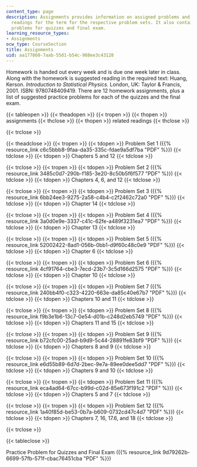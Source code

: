 ```yaml
---
content_type: page
description: Assignments provides information on assigned problems and the related
  readings for the term for the respective problem sets. It also contains practice
  problems for quizzes and final exam.
learning_resource_types:
- Assignments
ocw_type: CourseSection
title: Assignments
uid: aa177860-7aab-55d1-b54c-988ee3c43128
---
```


Homework is handed out every week and is due one week later in class. Along with the homework is suggested reading in the required text: Huang, Kerson. _Introduction to Statistical Physics._ London, UK: Taylor & Francis, 2001. ISBN: 9780748409419. There are 12 homework assignments, plus a list of suggested practice problems for each of the quizzes and the final exam.

{{< tableopen >}}
{{< theadopen >}}
{{< tropen >}}
{{< thopen >}}
assignments
{{< thclose >}}
{{< thopen >}}
related readings
{{< thclose >}}

{{< trclose >}}

{{< theadclose >}}
{{< tropen >}}
{{< tdopen >}}
Problem Set 1 ({{% resource_link c6c5bbb8-9faa-da35-335c-fdae9a5df7ba "PDF" %}})
{{< tdclose >}}
{{< tdopen >}}
Chapters 5 and 12
{{< tdclose >}}

{{< trclose >}}
{{< tropen >}}
{{< tdopen >}}
Problem Set 2 ({{% resource_link 3485c0d7-290b-f185-3e20-8c50b5f6f577 "PDF" %}})
{{< tdclose >}}
{{< tdopen >}}
Chapters 4, 6, and 12
{{< tdclose >}}

{{< trclose >}}
{{< tropen >}}
{{< tdopen >}}
Problem Set 3 ({{% resource_link 6bb24ee3-9275-2a58-c4b4-c2f2462c72a0 "PDF" %}})
{{< tdclose >}}
{{< tdopen >}}
Chapter 14
{{< tdclose >}}

{{< trclose >}}
{{< tropen >}}
{{< tdopen >}}
Problem Set 4 ({{% resource_link 3a0d0e9e-3337-c41c-62fe-a489f3231ea7 "PDF" %}})
{{< tdclose >}}
{{< tdopen >}}
Chapter 13
{{< tdclose >}}

{{< trclose >}}
{{< tropen >}}
{{< tdopen >}}
Problem Set 5 ({{% resource_link 52002422-8ad1-056b-0bb1-d9f60c48c0e9 "PDF" %}})
{{< tdclose >}}
{{< tdopen >}}
Chapter 6
{{< tdclose >}}

{{< trclose >}}
{{< tropen >}}
{{< tdopen >}}
Problem Set 6 ({{% resource_link 4cf91764-cbe3-7ecd-23b7-3c5d166d2575 "PDF" %}})
{{< tdclose >}}
{{< tdopen >}}
Chapter 10
{{< tdclose >}}

{{< trclose >}}
{{< tropen >}}
{{< tdopen >}}
Problem Set 7 ({{% resource_link 240bb4f0-c323-4220-663e-da85c40e67b7 "PDF" %}})
{{< tdclose >}}
{{< tdopen >}}
Chapters 10 and 11
{{< tdclose >}}

{{< trclose >}}
{{< tropen >}}
{{< tdopen >}}
Problem Set 8 ({{% resource_link f9b3e1b6-13c7-0e54-d01b-c248d2eb5749 "PDF" %}})
{{< tdclose >}}
{{< tdopen >}}
Chapters 11 and 15
{{< tdclose >}}

{{< trclose >}}
{{< tropen >}}
{{< tdopen >}}
Problem Set 9 ({{% resource_link b72cfc00-25ad-b9d9-5c44-28891fe83bf9 "PDF" %}})
{{< tdclose >}}
{{< tdopen >}}
Chapters 8 and 9
{{< tdclose >}}

{{< trclose >}}
{{< tropen >}}
{{< tdopen >}}
Problem Set 10 ({{% resource_link e6d55b89-6d7d-2bec-9e7a-89ee0dee5dd7 "PDF" %}})
{{< tdclose >}}
{{< tdopen >}}
Chapters 9 and 10
{{< tdclose >}}

{{< trclose >}}
{{< tropen >}}
{{< tdopen >}}
Problem Set 11 ({{% resource_link eca4ad64-67cc-b99d-c02d-85e673f191c2 "PDF" %}})
{{< tdclose >}}
{{< tdopen >}}
Chapters 5 and 7
{{< tdclose >}}

{{< trclose >}}
{{< tropen >}}
{{< tdopen >}}
Problem Set 12 ({{% resource_link 1a40f85d-be53-0b7a-b609-0732cd47c4d7 "PDF" %}})
{{< tdclose >}}
{{< tdopen >}}
Chapters 7, 16, 17.6, and 18
{{< tdclose >}}

{{< trclose >}}

{{< tableclose >}}

Practice Problem for Quizzes and Final Exam ({{% resource_link 9d79262b-6699-57fb-571f-cbac76451cba "PDF" %}})